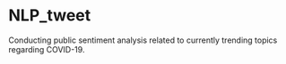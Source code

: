 # NLP_tweet
Conducting public sentiment analysis related to currently trending topics regarding COVID-19.
